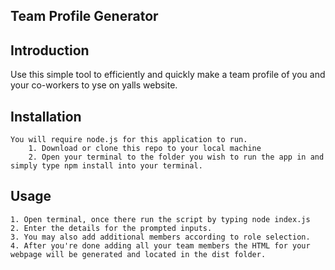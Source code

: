 ## Team Profile Generator

## Introduction

Use this simple tool to efficiently and quickly make a team profile of you and your co-workers to yse on yalls website.


## Installation
    You will require node.js for this application to run.
        1. Download or clone this repo to your local machine 
        2. Open your terminal to the folder you wish to run the app in and simply type npm install into your terminal.


## Usage

    1. Open terminal, once there run the script by typing node index.js
    2. Enter the details for the prompted inputs.
    3. You may also add additional members according to role selection.
    4. After you're done adding all your team members the HTML for your webpage will be generated and located in the dist folder.